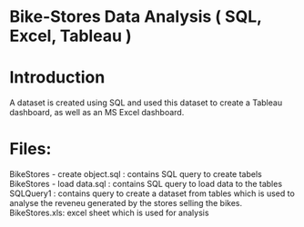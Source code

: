 # Bike-Stores Data Analysis ( SQL, Excel, Tableau )

# Introduction
A dataset is created using SQL and used this dataset to create a Tableau dashboard, as well as an MS Excel dashboard.

# Files:
BikeStores - create object.sql : contains SQL query to create tabels
BikeStores - load data.sql : contains SQL query to load data to the tables
SQLQuery1 : contains query to create a dataset from tables which is used to analyse the reveneu generated by the stores selling the bikes.
BikeStores.xls: excel sheet which is used for analysis 



